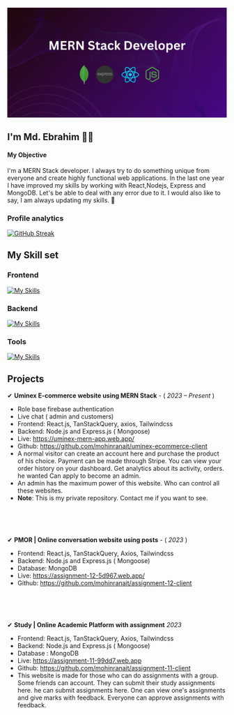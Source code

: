 ![The San Juan Mountains are beautiful!](https://raw.githubusercontent.com/mohinranait/mohinranait/main/images/MERN%20Stack%20Developer.png "San Juan Mountains")


## I'm Md. Ebrahim 👨‍💻
#### My Objective
I'm a MERN Stack developer. I always try to do something unique from everyone and create highly functional web applications. In the last one year I have improved my skills by working with React,Nodejs, Express and MongoDB. Let's be able to deal with any error due to it. I would also like to say, I am always updating my skills. 👋

### Profile analytics

[![GitHub Streak](https://github-readme-streak-stats.herokuapp.com?user=mohinranait&theme=violet-punch&border_radius=4&date_format=j%20M%5B%20Y%5D)](https://git.io/streak-stats)

## My Skill set

### Frontend

[![My Skills](https://skillicons.dev/icons?i=javascript,react,tailwind,bootstrap,html,css&perline=6)](https://skillicons.dev)

### Backend

[![My Skills](https://skillicons.dev/icons?i=nodejs,express,mongodb&perline=3)](https://skillicons.dev)

### Tools

[![My Skills](https://skillicons.dev/icons?i=git,github,vscode,figma,vercel,netlify&perline=6)](https://skillicons.dev)



## Projects
✔ <b>Uminex E-commerce website using MERN Stack</b> -
( <i> 2023 – Present </i>)

- Role base firebase authentication
- Live chat ( admin and customers)
- Frontend: React.js, TanStackQuery, axios, Tailwindcss
- Backend: Node.js and Express.js ( Mongoose)
- Live: https://uminex-mern-app.web.app/
- Github: https://github.com/mohinranait/uminex-ecommerce-client
- A normal visitor can create an account here and purchase the product of his choice. Payment can be made through Stripe. You can view your order history on your dashboard. Get analytics about its activity, orders. he wanted Can apply to become an admin.
- An admin has the maximum power of this website. Who can control all these websites.
- <b>Note</b>: This is my private repository. Contact me if you want to see.
 <br>
 <br>
 <br>


✔ <b>PMOR | Online conversation website using posts</b> -
( <i> 2023 </i>)

- Frontend: React.js, TanStackQuery, Axios, Tailwindcss
- Backend: Node.js and Express.js ( Mongoose)
- Database: MongoDB
- Live: https://assignment-12-5d967.web.app/
- Github: https://github.com/mohinranait/assignment-12-client
 <br>
 <br>
 <br>

✔ <b>Study | Online Academic Platform with assignment</b> <i>2023</i>

- Frontend: React.js, TanStackQuery, Axios, Tailwindcss
- Backend: Node.js and Express.js ( Mongoose)
- Database : MongoDB
- Live: https://assignment-11-99dd7.web.app
- Github: https://github.com/mohinranait/assignment-11-client
- This website is made for those who can do assignments with a group. Some friends can account. They can submit their study assignments here. he can submit assignments here. One can view one's assignments and give marks with feedback. Everyone can approve assignments with feedback.
